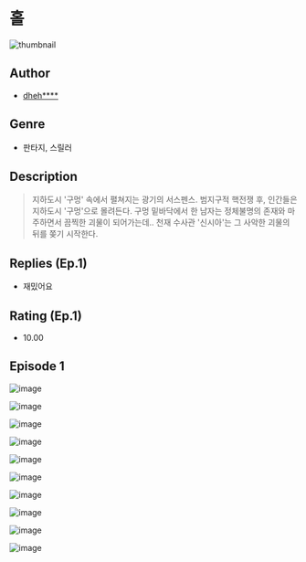# 홀
![thumbnail](https://image-comic.pstatic.net/user_contents_data/challenge_comic/2023/05/23/343416/upload_4134929205533357411_480x623.jpeg)

## Author
- [dheh****](https://comic.naver.com/artistTitle?id=343416)

## Genre
- 판타지, 스릴러

## Description
> 지하도시 '구멍' 속에서 펼쳐지는 광기의 서스펜스. 범지구적 핵전쟁 후, 인간들은 지하도시 '구멍'으로 몰려든다. 구멍 밑바닥에서 한 남자는 정체불명의 존재와 마주하면서 끔찍한 괴물이 되어가는데.. 천재 수사관 '신시아'는 그 사악한 괴물의 뒤를 쫒기 시작한다.

## Replies (Ep.1)
- 재밌어요

## Rating (Ep.1)
- 10.00

## Episode 1
![image](https://image-comic.pstatic.net/user_contents_data/challenge_comic/2023/05/24/343416/upload_4134696099659527474.jpeg)

![image](https://image-comic.pstatic.net/user_contents_data/challenge_comic/2023/05/24/343416/upload_3847821430773592419.jpeg)

![image](https://image-comic.pstatic.net/user_contents_data/challenge_comic/2023/05/24/343416/upload_7291717230799368759.jpeg)

![image](https://image-comic.pstatic.net/user_contents_data/challenge_comic/2023/05/24/343416/upload_7004282901147182641.jpeg)

![image](https://image-comic.pstatic.net/user_contents_data/challenge_comic/2023/05/24/343416/upload_7221070340275188069.jpeg)

![image](https://image-comic.pstatic.net/user_contents_data/challenge_comic/2023/05/24/343416/upload_4121185524212838453.jpeg)

![image](https://image-comic.pstatic.net/user_contents_data/challenge_comic/2023/05/24/343416/upload_3544953453853225520.jpeg)

![image](https://image-comic.pstatic.net/user_contents_data/challenge_comic/2023/05/24/343416/upload_7220732768747480114.jpeg)

![image](https://image-comic.pstatic.net/user_contents_data/challenge_comic/2023/05/24/343416/upload_7221862191385961573.jpeg)

![image](https://image-comic.pstatic.net/user_contents_data/challenge_comic/2023/05/24/343416/upload_3702578340527420002.jpeg)

